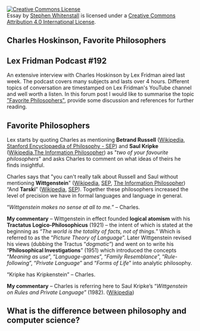<a rel="license" href="http://creativecommons.org/licenses/by/4.0/"><img alt="Creative Commons License" style="border-width:0" src="https://i.creativecommons.org/l/by/4.0/88x31.png" /></a><br /><span xmlns:dct="http://purl.org/dc/terms/" href="http://purl.org/dc/dcmitype/Text" property="dct:title" rel="dct:type">Essay</span> by <a xmlns:cc="http://creativecommons.org/ns#" href="https://stephen-rowan.github.io/" property="cc:attributionName" rel="https://stephen-rowan.github.io/">Stephen Whitenstall</a> is licensed under a <a rel="license" href="http://creativecommons.org/licenses/by/4.0/">Creative Commons Attribution 4.0 International License</a>.

## Charles Hoskinson, Favorite Philosophers
## Lex Fridman Podcast #192

An extensive interview with Charles Hoskinson by Lex Fridman aired last week. The podcast covers many subjects and lasts over 4 hours. Different topics of conversation are timestamped on Lex Fridman's YouTube channel and well worth a listen.
In this forum post I would like to summarise the topic ["Favorite Philosophers"](https://youtu.be/FKh8hjJNhWc?t=434), provide some discussion and references for further reading.

## Favorite Philosophers

Lex starts by quoting Charles as mentioning **Betrand Russell**  ([Wikipedia](https://en.wikipedia.org/wiki/Bertrand_Russell), [Stanford Encyclopaedia of Philosophy - SEP](https://plato.stanford.edu/entries/russell/)) and **Saul Kripke** ([Wikipedia](https://en.wikipedia.org/wiki/Saul_Kripke),[The Information Philosopher](https://www.informationphilosopher.com/solutions/philosophers/kripke/)) as "*two of your favourite philosophers*" and asks Charles to comment on what ideas of theirs he finds insightful.

Charles says that "you can't really talk about Russell and Saul without mentioning **Wittgenstein**" ([Wikipedia](https://en.wikipedia.org/wiki/Ludwig_Wittgenstein), [SEP](https://plato.stanford.edu/entries/wittgenstein/), [The Information Philosopher](https://www.informationphilosopher.com/solutions/philosophers/wittgenstein/))
“And **Tarski**” ([Wikipedia]( https://en.wikipedia.org/wiki/Alfred_Tarski), [SEP]( https://plato.stanford.edu/entries/tarski/)). Together these philosophers increased the level of precision we have in formal languages and language in general. 

“*Wittgenstein makes no sense at all to me.*” – Charles.

**My commentary** – Wittgenstein in effect founded **logical atomism** with his **Tractatus Logico-Philosophicus** (1921) – the intent of which is stated at the beginning as “*The world is the totality of facts, not of things.*” Which is referred to as the “*Picture Theory of Language*”. Later Wittgenstein revised his views (dubbing the Tractus “*dogmatic*”) and went on to write his “**Philosophical Investigations**” (1951) which introduced the concepts “*Meaning as use*”, “*Language-games*”, “*Family Resemblance*”, “*Rule-following*”, “*Private Language*” and “*Forms of Life*” into analytic philosophy.

“Kripke has Kripkenstein” – Charles.

**My commentary** – Charles is referring here to Saul Kripke’s “*Wittgenstein on Rules and Private Language*” (1982). ([Wikipedia]( https://en.wikipedia.org/wiki/Wittgenstein_on_Rules_and_Private_Language))



## What is the difference between philosophy and computer science?

